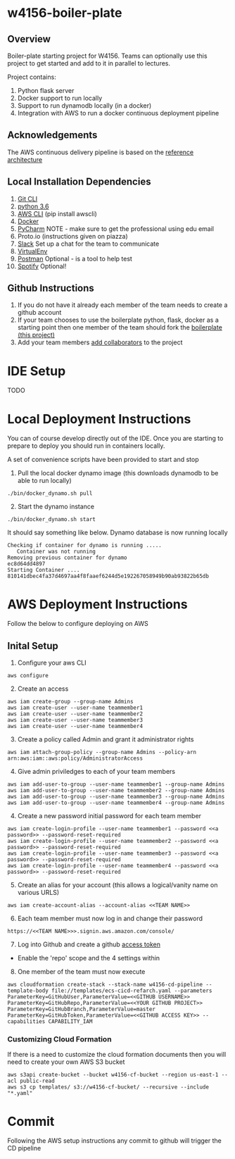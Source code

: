 # w4156-boiler-plate

## Overview
Boiler-plate starting project for W4156. Teams can optionally use this project to get started and add to it in parallel
to lectures. 

Project contains:
1. Python flask server
2. Docker support to run locally
3. Support to run dynamodb locally (in a docker)
4. Integration with AWS to run a docker continuous deployment pipeline

## Acknowledgements

The AWS continuous delivery pipeline is based on the [reference architecture](https://github.com/awslabs/ecs-refarch-continuous-deployment)

## Local Installation Dependencies

1. [Git CLI](https://git-scm.com/downloads)
2. [python 3.6](https://www.python.org/downloads/release/python-364/)
3. [AWS CLI](https://aws.amazon.com/cli/) (pip install awscli)
4. [Docker](https://docs.docker.com/engine/installation/)
5. [PyCharm](https://www.jetbrains.com/shop/eform/students) NOTE - make sure to get the professional using edu email
6. Proto.io (instructions given on piazza)
7. [Slack](https://slack.com/) Set up a chat for the team to communicate
8. [VirtualEnv](https://virtualenv.pypa.io/en/stable/installation/)
9. [Postman](https://chrome.google.com/webstore/detail/postman/fhbjgbiflinjbdggehcddcbncdddomop?hl=en) Optional - is a tool to help test
10. [Spotify](https://www.spotify.com/us/) Optional!

## Github Instructions

1. If you do not have it already each member of the team needs to create a github account
2. If your team chooses to use the boilerplate python, flask, docker as a starting point then one member of the team should fork the [boilerplate (this project)](https://github.com/geod/w4156-boilerplate)
3. Add your team members [add collaborators](https://help.github.com/articles/inviting-collaborators-to-a-personal-repository/) to the project

# IDE Setup

TODO

# Local Deployment Instructions

You can of course develop directly out of the IDE. Once you are starting to prepare to deploy you should run in containers locally. 

A set of convenience scripts have been provided to start and stop

1. Pull the local docker dynamo image (this downloads dynamodb to be able to run locally)
```
./bin/docker_dynamo.sh pull
```

2. Start the dynamo instance
```
./bin/docker_dynamo.sh start
```

It should say something like below. Dynamo database is now running locally
```
Checking if container for dynamo is running .....
   Container was not running
Removing previous container for dynamo
ec8d64dd4897
Starting Container ....
810141dbec4fa37d4697aa4f8faaef6244d5e192267058949b90ab93822b65db
```

# AWS Deployment Instructions

Follow the below to configure deploying on AWS

## Inital Setup

1. Configure your aws CLI
```
aws configure
```

2. Create an access
```
aws iam create-group --group-name Admins
aws iam create-user --user-name teammember1
aws iam create-user --user-name teammember2
aws iam create-user --user-name teammember3
aws iam create-user --user-name teammember4
```

3. Create a policy called Admin and grant it administrator rights
```
aws iam attach-group-policy --group-name Admins --policy-arn arn:aws:iam::aws:policy/AdministratorAccess
```

4. Give admin priviledges to each of your team members
```
aws iam add-user-to-group --user-name teammember1 --group-name Admins
aws iam add-user-to-group --user-name teammember2 --group-name Admins
aws iam add-user-to-group --user-name teammember3 --group-name Admins
aws iam add-user-to-group --user-name teammember4 --group-name Admins
```

4. Create a new password initial password for each team member
```
aws iam create-login-profile --user-name teammember1 --password <<a password>> --password-reset-required
aws iam create-login-profile --user-name teammember2 --password <<a password>> --password-reset-required
aws iam create-login-profile --user-name teammember3 --password <<a password>> --password-reset-required
aws iam create-login-profile --user-name teammember4 --password <<a password>> --password-reset-required
```

5. Create an alias for your account (this allows a logical/vanity name on various URLS)
```
aws iam create-account-alias --account-alias <<TEAM NAME>>
```

6. Each team member must now log in and change their password
```
https://<<TEAM NAME>>>.signin.aws.amazon.com/console/
```

7. Log into Github and create a github [access token](https://github.com/settings/tokens/new)
- Enable the 'repo' scope and the 4 settings within

8. One member of the team must now execute
```
aws cloudformation create-stack --stack-name w4156-cd-pipeline --template-body file://templates/ecs-cicd-refarch.yaml --parameters ParameterKey=GitHubUser,ParameterValue=<<GITHUB USERNAME>> ParameterKey=GitHubRepo,ParameterValue=<<YOUR GITHUB PROJECT>> ParameterKey=GitHubBranch,ParameterValue=master ParameterKey=GitHubToken,ParameterValue=<<GITHUB ACCESS KEY>> --capabilities CAPABILITY_IAM
```

### Customizing Cloud Formation
If there is a need to customize the cloud formation documents then you will need to create your own AWS S3 bucket
```
aws s3api create-bucket --bucket w4156-cf-bucket --region us-east-1 --acl public-read
aws s3 cp templates/ s3://w4156-cf-bucket/ --recursive --include "*.yaml"
```

# Commit

Following the AWS setup instructions any commit to github will trigger the CD pipeline

